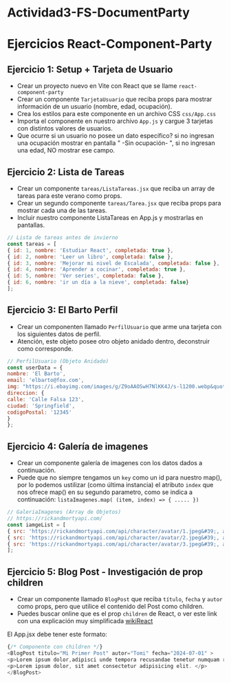 # Actividad3-FS-DocumentParty
# Ejercicios React-Component-Party

## Ejercicio 1: Setup + Tarjeta de Usuario

- Crear un proyecto nuevo en Vite con React que se llame `react-component-party`
- Crear un componente `TarjetaUsuario` que reciba props para mostrar información de un usuario (nombre, edad, ocupación).
- Crea los estilos para este componente en un archivo CSS `css/App.css`
- Importa el componente en nuestro archivo `App.js` y cargue 3 tarjetas con distintos valores de usuarios.
- Que ocurre si un usuario no posee un dato específico? si no ingresan una ocupación mostrar en pantalla " -Sin ocupación- ", si no ingresan una edad, NO mostrar ese campo.

## Ejercicio 2: Lista de Tareas

- Crear un componente `tareas/ListaTareas.jsx` que reciba un array de tareas para este verano como props.
- Crear un segundo componente `tareas/Tarea.jsx` que reciba props para mostrar cada una de las tareas.
- Incluir nuestro componente ListaTareas en App.js y mostrarlas en pantallas.

```js
// Lista de tareas antes de invierno
const tareas = [
{ id: 1, nombre: 'Estudiar React', completada: true },
{ id: 2, nombre: 'Leer un libro', completada: false },
{ id: 3, nombre: 'Mejorar mi nivel de Escalada', completada: false },
{ id: 4, nombre: 'Aprender a cocinar', completada: true },
{ id: 5, nombre: 'Ver series', completada: false },
{ id: 6, nombre: 'ir un día a la nieve', completada: false}
];

```

## Ejercicio 3: El Barto Perfil

- Crear un componenten llamado `PerfilUsuario` que arme una tarjeta con los siguientes datos de perfil.
- Atención, este objeto posee otro objeto anidado dentro, deconstruir como corresponde.

```js
// PerfilUsuario (Objeto Anidado)
const userData = {
nombre: 'El Barto',
email: 'elbarto@fox.com',
img: "https://i.ebayimg.com/images/g/Z9oAAOSwH7NlKK4J/s-l1200.webp&quot;,
direccion: {
calle: 'Calle Falsa 123',
ciudad: 'Springfield',
codigoPostal: '12345'
}
};
```

## Ejercicio 4: Galería de imagenes

- Crear un componente galería de imagenes con los datos dados a continuación.
- Puede que no siempre tengamos un `key` como un id para nuestro map(), por lo podemos ustilizar (como última instancia) el atributo `index` que nos ofrece map() en su segundo parametro, como se indica a continuación:
`listaImagenes.map( (item, index) => { ..... })`

```js
// GaleriaImagenes (Array de Objetos)
// https://rickandmortyapi.com/
const iamgeList = [
{ src: 'https://rickandmortyapi.com/api/character/avatar/1.jpeg&#39;, alt: 'Rick Sanchez' },
{ src: 'https://rickandmortyapi.com/api/character/avatar/2.jpeg&#39;, alt: 'Morty Smith' },
{ src: 'https://rickandmortyapi.com/api/character/avatar/3.jpeg&#39;, alt: 'Summer Smith' },
];
```

## Ejercicio 5: Blog Post - Investigación de prop children

- Crear un componente llamado `BlogPost` que reciba `título`, `fecha` y `autor` como props, pero que utilice el contenido del Post como children.
- Puedes buscar online que es el prop `children` de React, o ver este link con una explicación muy simplificada [wikiReact](https://www.reactjs.wiki/que-es-y-para-que-sirve-la-prop-children-en-react)

El App.jsx debe tener este formato:
```js
{/* Componente con children */}
<BlogPost titulo="Mi Primer Post" autor="Tomi" fecha="2024-07-01" >
<p>Lorem ipsum dolor,adipisci unde tempora recusandae tenetur numquam reprehenderit id quaerat, iure magni consectetur alias neque amet, quisquam repudiandae? Saepe temporibus inventore ipsa! Praesentium!</p>
<p>Lorem ipsum dolor, sit amet consectetur adipisicing elit. </p>
</BlogPost>
```